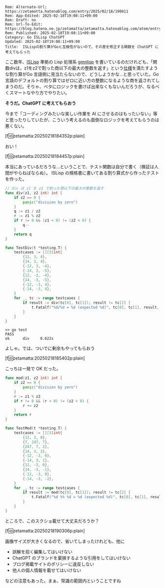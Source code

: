 ```header
Rem: Alternate-Url: https://zetamatta.hatenablog.com/entry/2025/02/18/190811
Rem: App-Edited: 2025-02-18T19:08:11+09:00
Rem: Draft: no
Rem: Url-To-Edit: https://blog.hatena.ne.jp/zetamatta/zetamatta.hatenablog.com/atom/entry/6802418398329878780
Rem: Published: 2025-02-18T19:08:11+09:00
Category: Go ISLisp ChatGPT
Updated: 2025-02-18T19:08:11+09:00
Title:  ISLispの割り算がGoと互換性がないので、その差を修正する関数を ChatGPT に考えてもらった
```
ここ数年、[ISLisp](http://islisp.org/) 準拠の Lisp 処理系 [gmnlisp](https://github.com/hymkor/gmnlisp) を書いているのだけれども、「関数divは，z1をz2で割った商以下の最大の整数を返す」という[仕様](https://kikakurui.com/x3/X3012-1998-01.html#68)を満たすような割り算がGo 言語側に見当たらないので、どうしようかな…と思っていた。Go言語のデフォルトの割り算ではゼロに近い方の整数になるような商を返されてしまうのだ。そりゃ、ベタにロジックを書けば出来なくもないんだろうが、なるべくスマートなやり方でやりたい。

**そうだ。ChatGPT に考えてもらおう**

今まで「コーディングみたいな楽しい作業を AI にさせるのはもったいない」等と思ったりしていたが、こういう考えるのも面倒なロジックを考えてもらうのは悪くない。

[f:id:zetamatta:20250218184352p:plain]

おい！

[f:id:zetamatta:20250218184457p:plain]

本当にあっているだろうな…ということで、テスト関数は自分で書く（検証は人間がやらねばならぬ）。
ISLisp の規格書に書いてある割り算式から作ったテストを作った。

```go
// div は z1 を z2 で割った商以下の最大の整数を返す
func div(z1, z2 int) int {
	if z2 == 0 {
		panic("division by zero")
	}
	q := z1 / z2
	r := z1 % z2
	if r != 0 && (z1 < 0) != (z2 < 0) {
		q--
	}
	return q
}
```

```go
func TestDiv(t *testing.T) {
	testcases := [][3]int{
		{12, 3, 4},
		{14, 3, 4},
		{-12, 3, -4},
		{-14, 3, -5},
		{12, -3, -4},
		{14, -3, -5},
		{-12, -3, 4},
		{-14, -3, 4},
	}
	for _, tc := range testcases {
		if result := div(tc[0], tc[1]); result != tc[2] {
			t.Fatalf("%d/%d = %d (expected %d)", tc[0], tc[1], result, tc[2])
		}
	}
}
```

```
>> go test
PASS
ok      div     0.622s
```

よしゃ。では、ついでに剰余もやってもらおう

[f:id:zetamatta:20250218185402p:plain]

こっちは一発で OK だった。

```go
func mod(z1, z2 int) int {
	if z2 == 0 {
		panic("division by zero")
	}
	r := z1 % z2
	if r != 0 && (r < 0) != (z2 < 0) {
		r += z2
	}
	return r
}
```

```go
func TestMod(t *testing.T) {
	testcases := [][3]int{
		{12, 3, 0},
		{7, 247, 7},
		{247, 7, 2},
		{14, 3, 2},
		{-12, -3, 0},
		{-14, 3, 1},
		{12, -3, 0},
		{14, -3, -1},
		{-12, -3, 0},
		{-14, -3, -2},
	}
	for _, tc := range testcases {
		if result := mod(tc[0], tc[1]); result != tc[2] {
			t.Fatalf("%d %% %d = %d (expected %d)", tc[0], tc[1], result, tc[2])
		}
	}
}
```

ところで、このスクショ載せて大丈夫だろうか？

[f:id:zetamatta:20250218190306p:plain]

画像サイズが大きくなるので、省いてしまったけれども、他に

- 誤解を招く編集してはいけない
- ChatGPT のブランドを棄損するような引用をしてはいけない
- ブログ掲載サイトのポリシーに違反しない
- 他人の個人情報を載せてはいけない

などの注意もあった。まぁ、常識の範囲内ということですね
